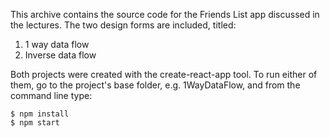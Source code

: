 This archive contains the source code for the Friends List app discussed
in the lectures. The two design forms are included, titled:
1. 1 way data flow
2. Inverse data flow

Both projects were created with the create-react-app tool. To run either of them, go to 
the project's base folder, e.g. 1WayDataFlow, and from the command line type:

    $ npm install
    $ npm start

